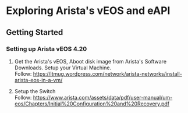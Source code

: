 # Exploring Arista's vEOS and eAPI

## Getting Started

### Setting up Arista vEOS 4.20

1. Get the Arista's vEOS, Aboot disk image from Arista's Software Downloads. Setup your Virtual Machine. <br>
Follow: https://itmug.wordpress.com/network/arista-networks/install-arista-eos-in-a-vm/

2. Setup the Switch <br>
Follow: https://www.arista.com/assets/data/pdf/user-manual/um-eos/Chapters/Initial%20Configuration%20and%20Recovery.pdf

